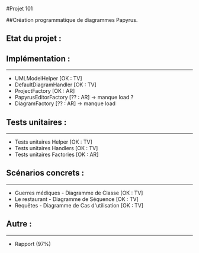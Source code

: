 #Projet 101

##Création programmatique de diagrammes Papyrus.

Etat du projet :
----------------

Implémentation :
----------------
----------------

+ UMLModelHelper		[OK : TV]
+ DefaultDiagramHandler		[OK : TV] 
+ ProjectFactory  		[OK : AR]
+ PapyrusEditorFactory 		[?? : AR] -> manque load ?
+ DiagramFactory 		[?? : AR] -> manque load


Tests unitaires :
-----------------
-----------------
+ Tests unitaires Helper	[OK : TV]
+ Tests unitaires Handlers	[OK : TV]
+ Tests unitaires Factories	[OK : AR]

Scénarios concrets :
-------------
-------------
+ Guerres médiques - Diagramme de Classe [OK : TV]
+ Le restaurant - Diagramme de Séquence [OK : TV]
+ Requêtes - Diagramme de Cas d'utilisation [OK : TV]

Autre :
-------
-------
+ Rapport (97%)